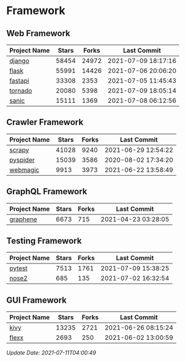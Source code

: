 # Framework

## Web Framework
| Project Name | Stars | Forks | Last Commit |
| ------------ | ----- | ----- | ----------- |
| [django](https://github.com/django/django) | 58454 | 24972 | 2021-07-09 18:17:16 |
| [flask](https://github.com/pallets/flask) | 55991 | 14426 | 2021-07-06 20:06:20 |
| [fastapi](https://github.com/tiangolo/fastapi) | 33308 | 2353 | 2021-07-05 11:45:43 |
| [tornado](https://github.com/tornadoweb/tornado) | 20080 | 5398 | 2021-07-09 18:05:14 |
| [sanic](https://github.com/sanic-org/sanic) | 15111 | 1369 | 2021-07-08 06:12:56 |

## Crawler Framework
| Project Name | Stars | Forks | Last Commit |
| ------------ | ----- | ----- | ----------- |
| [scrapy](https://github.com/scrapy/scrapy) | 41028 | 9240 | 2021-06-29 12:54:22 |
| [pyspider](https://github.com/binux/pyspider) | 15039 | 3586 | 2020-08-02 17:34:20 |
| [webmagic](https://github.com/code4craft/webmagic) | 9913 | 3973 | 2021-06-22 13:58:49 |

## GraphQL Framework
| Project Name | Stars | Forks | Last Commit |
| ------------ | ----- | ----- | ----------- |
| [graphene](https://github.com/graphql-python/graphene) | 6673 | 715 | 2021-04-23 03:28:05 |

## Testing Framework
| Project Name | Stars | Forks | Last Commit |
| ------------ | ----- | ----- | ----------- |
| [pytest](https://github.com/pytest-dev/pytest) | 7513 | 1761 | 2021-07-09 15:38:25 |
| [nose2](https://github.com/nose-devs/nose2) | 685 | 135 | 2021-07-02 16:32:54 |

## GUI Framework
| Project Name | Stars | Forks | Last Commit |
| ------------ | ----- | ----- | ----------- |
| [kivy](https://github.com/kivy/kivy) | 13235 | 2721 | 2021-06-26 08:15:24 |
| [flexx](https://github.com/flexxui/flexx) | 2693 | 250 | 2021-06-02 13:00:59 |

*Update Date: 2021-07-11T04:00:49*